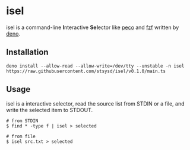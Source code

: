 # isel

isel is a command-line **I**nteractive **Sel**ector like
[peco](https://github.com/peco/peco) and [fzf](https://github.com/junegunn/fzf)
written by [deno](https://deno.land/).

## Installation

```console
deno install --allow-read --allow-write=/dev/tty --unstable -n isel https://raw.githubusercontent.com/stsysd/isel/v0.1.0/main.ts
```

## Usage

isel is a interactive selector, read the source list from STDIN or a file, and
write the selected item to STDOUT.

```console
# from STDIN
$ find * -type f | isel > selected

# from file
$ isel src.txt > selected
```
